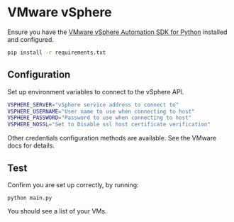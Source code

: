 # VMware vSphere

Ensure you have the [VMware vSphere Automation SDK for Python](https://github.com/vmware/vsphere-automation-sdk-python) installed and configured.

```bash
pip install -r requirements.txt
```

## Configuration

Set up environment variables to connect to the vSphere API.
```bash
VSPHERE_SERVER="vSphere service address to connect to"
VSPHERE_USERNAME="User name to use when connecting to host"
VSPHERE_PASSWORD="Password to use when connecting to host"
VSPHERE_NOSSL="Set to Disable ssl host certificate verification"
```

Other credentials configuration methods are available. See the VMware docs for details.


## Test

Confirm you are set up correctly, by running:

```console
python main.py
```

You should see a list of your VMs.

